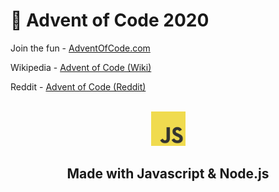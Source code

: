 # 🎄 Advent of Code 2020

Join the fun - <a href="https://adventofcode.com/2020/">AdventOfCode.com</a>

Wikipedia - <a href="https://en.wikipedia.org/wiki/Advent_of_Code">Advent of Code (Wiki)</a>

Reddit - <a href="https://www.reddit.com/r/adventofcode/">Advent of Code (Reddit)</a>

<br>

<div align=center>
    <img src="https://raw.githubusercontent.com/github/explore/80688e429a7d4ef2fca1e82350fe8e3517d3494d/topics/javascript/javascript.png" height=55>
    <h2>Made with Javascript & Node.js</h2>
</div> 

<br>
